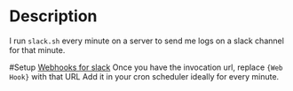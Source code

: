 # Description
I run `slack.sh` every minute on a server to send me logs on a slack channel for that minute. 

#Setup
[Webhooks for slack](https://api.slack.com/incoming-webhooks)
Once you have the invocation url, replace `{Web Hook}` with that URL
Add it in your cron scheduler ideally for every minute.

